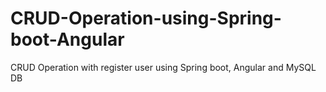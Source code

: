 # CRUD-Operation-using-Spring-boot-Angular
CRUD Operation with register user using Spring boot, Angular and MySQL DB
